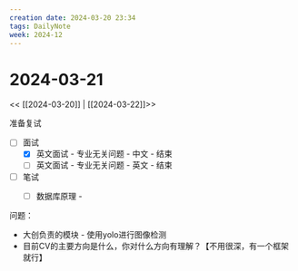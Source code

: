 ```yaml
---
creation date: 2024-03-20 23:34
tags: DailyNote
week: 2024-12
---
```


# 2024-03-21

<< [[2024-03-20]] | [[2024-03-22]]>>


准备复试

- [ ] 面试
	- [x] 英文面试 - 专业无关问题 - 中文 - 结束
	- [ ] 英文面试 - 专业无关问题 - 英文 - 结束
- [ ] 笔试
	- [ ] 数据库原理 - 


问题：
- 大创负责的模块 - 使用yolo进行图像检测
- 目前CV的主要方向是什么，你对什么方向有理解？【不用很深，有一个框架就行】
